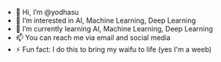 - 👋 Hi, I’m @yodhasu
- 👀 I’m interested in AI, Machine Learning, Deep Learning
- 🌱 I’m currently learning AI, Machine Learning, Deep Learning
- 📫 You can reach me via email and social media
- ⚡ Fun fact: I do this to bring my waifu to life (yes I'm a weeb)

<!---
yodhasu/yodhasu is a ✨ special ✨ repository because its `README.md` (this file) appears on your GitHub profile.
You can click the Preview link to take a look at your changes.
--->
